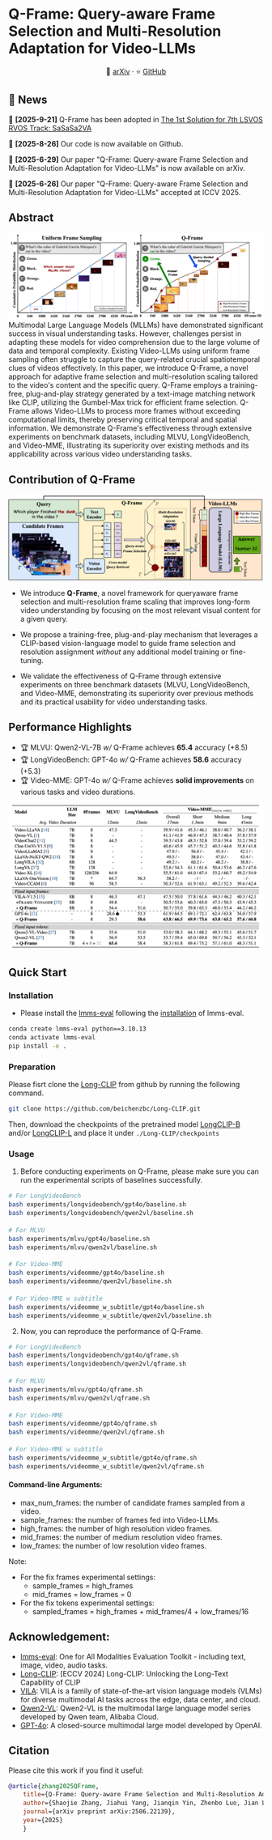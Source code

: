 # Q-Frame: Query-aware Frame Selection and Multi-Resolution Adaptation for Video-LLMs

<p align="center">
📖 <a href="https://arxiv.org/abs/2506.22139" target="_blank">arXiv</a> · ⭐ <a href="https://github.com/xiaomi-research/q-frame" target="_blank">GitHub</a>
</p>

## 📰 News
🚀 **[2025-9-21]** Q-Frame has been adopted in [The 1st Solution for 7th LSVOS RVOS Track: SaSaSa2VA](https://arxiv.org/abs/2509.16972)

🚀 **[2025-8-26]** Our code is now available on Github.

🚀 **[2025-6-29]** Our paper "Q-Frame: Query-aware Frame Selection and Multi-Resolution Adaptation for Video-LLMs" is now available on arXiv.

🚀 **[2025-6-26]** Our paper "Q-Frame: Query-aware Frame Selection and Multi-Resolution Adaptation for Video-LLMs" accepted at ICCV 2025.


## Abstract
![Motivation](assets/motivation.png)
Multimodal Large Language Models (MLLMs) have demonstrated significant success in visual understanding tasks. However, challenges persist in adapting these models for video comprehension due to the large volume of data and temporal complexity. Existing Video-LLMs using uniform frame sampling often struggle to capture the query-related crucial spatiotemporal clues of videos effectively. In this paper, we introduce Q-Frame, a novel approach for adaptive frame selection and multi-resolution scaling tailored to the video's content and the specific query. Q-Frame employs a training-free, plug-and-play strategy generated by a text-image matching network like CLIP, utilizing the Gumbel-Max trick for efficient frame selection. Q-Frame allows Video-LLMs to process more frames without exceeding computational limits, thereby preserving critical temporal and spatial information. We demonstrate Q-Frame's effectiveness through extensive experiments on benchmark datasets, including MLVU, LongVideoBench, and Video-MME, illustrating its superiority over existing methods and its applicability across various video understanding tasks.

## Contribution of Q-Frame

![Framework](assets/framework.png)

- We introduce **Q-Frame**, a novel framework for queryaware frame selection and multi-resolution frame scaling that improves long-form video understanding by focusing on the most relevant visual content for a given query.

- We propose a training-free, plug-and-play mechanism that leverages a CLIP-based vision-language model to guide frame selection and resolution assignment *without* any additional model training or fine-tuning.

- We validate the effectiveness of Q-Frame through extensive experiments on three benchmark datasets (MLVU, LongVideoBench, and Video-MME, demonstrating its superiority over previous methods and its practical usability for video understanding tasks.

## Performance Highlights

- 🏆 MLVU: Qwen2-VL-7B *w/* Q-Frame achieves **65.4** accuracy (+8.5)
- 🏆 LongVideoBench: GPT-4o *w/* Q-Frame achieves **58.6** accuracy (+5.3)
- 🏆 Video-MME: GPT-4o *w/* Q-Frame achieves **solid improvements** on various tasks and video durations.

![Performance](assets/performance.png)


## Quick Start

### Installation

- Please install the [lmms-eval](https://github.com/EvolvingLMMs-Lab/lmms-eval) following the [installation](https://github.com/EvolvingLMMs-Lab/lmms-eval?tab=readme-ov-file#installation) of lmms-eval.

```bash
conda create lmms-eval python==3.10.13
conda activate lmms-eval
pip install -e .
```

### Preparation

Please fisrt clone the [Long-CLIP](https://github.com/beichenzbc/Long-CLIP.git) from github by running the following command.

```bash
git clone https://github.com/beichenzbc/Long-CLIP.git
```

Then, download the checkpoints of the pretrained model [LongCLIP-B](https://huggingface.co/BeichenZhang/LongCLIP-B) and/or [LongCLIP-L](https://huggingface.co/BeichenZhang/LongCLIP-L) and place it under `./Long-CLIP/checkpoints`

### Usage

1. Before conducting experiments on Q-Frame, please make sure you can run the experimental scripts of baselines successfully.

```bash
# For LongVideoBench
bash experiments/longvideobench/gpt4o/baseline.sh
bash experiments/longvideobench/qwen2vl/baseline.sh

# For MLVU
bash experiments/mlvu/gpt4o/baseline.sh
bash experiments/mlvu/qwen2vl/baseline.sh

# For Video-MME
bash experiments/videomme/gpt4o/baseline.sh
bash experiments/videomme/qwen2vl/baseline.sh

# For Video-MME w subtitle
bash experiments/videomme_w_subtitle/gpt4o/baseline.sh
bash experiments/videomme_w_subtitle/qwen2vl/baseline.sh
```

2. Now, you can reproduce the performance of Q-Frame.

```bash
# For LongVideoBench
bash experiments/longvideobench/gpt4o/qframe.sh
bash experiments/longvideobench/qwen2vl/qframe.sh

# For MLVU
bash experiments/mlvu/gpt4o/qframe.sh
bash experiments/mlvu/qwen2vl/qframe.sh

# For Video-MME
bash experiments/videomme/gpt4o/qframe.sh
bash experiments/videomme/qwen2vl/qframe.sh

# For Video-MME w subtitle
bash experiments/videomme_w_subtitle/gpt4o/qframe.sh
bash experiments/videomme_w_subtitle/qwen2vl/qframe.sh
```

#### Command-line Arguments:
- max_num_frames: the number of candidate frames sampled from a video.
- sample_frames: the number of frames fed into Video-LLMs.
- high_frames: the number of high resolution video frames.
- mid_frames: the number of medium resolution video frames.
- low_frames: the number of low resolution video frames.

Note: 
- For the fix frames experimental settings: 
    - sample&#95;frames = high&#95;frames
    - mid&#95;frames = low&#95;frames = 0
- For the fix tokens experimental settings:
    - sampled&#95;frames = high&#95;frames + mid&#95;frames/4 + low&#95;frames/16

## Acknowledgement:

- [lmms-eval](https://github.com/EvolvingLMMs-Lab/lmms-eval): One for All Modalities Evaluation Toolkit - including text, image, video, audio tasks.
- [Long-CLIP](https://github.com/beichenzbc/Long-CLIP.git): [ECCV 2024] Long-CLIP: Unlocking the Long-Text Capability of CLIP
- [VILA](https://github.com/NVlabs/VILA): VILA is a family of state-of-the-art vision language models (VLMs) for diverse multimodal AI tasks across the edge, data center, and cloud.
- [Qwen2-VL](https://github.com/QwenLM/Qwen2.5-VL): Qwen2-VL is the multimodal large language model series developed by Qwen team, Alibaba Cloud.
- [GPT-4o](https://openai.com/index/hello-gpt-4o/): A closed-source multimodal large model developed by OpenAI.

## Citation

Please cite this work if you find it useful:

```bib
@article{zhang2025QFrame,
    title={Q-Frame: Query-aware Frame Selection and Multi-Resolution Adaptation for Video-LLMs},
    author={Shaojie Zhang, Jiahui Yang, Jianqin Yin, Zhenbo Luo, Jian Luan},
    journal={arXiv preprint arXiv:2506.22139},
    year={2025}
    }
```